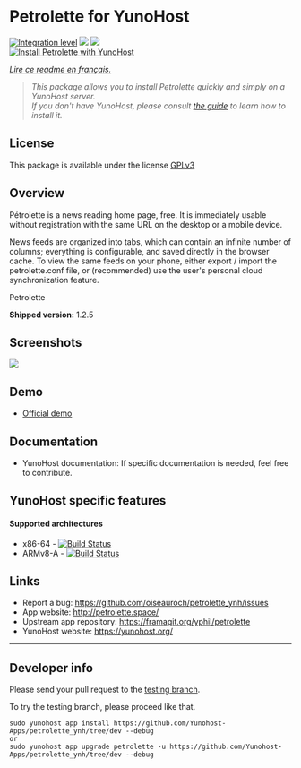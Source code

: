 # Petrolette for YunoHost

[![Integration level](https://dash.yunohost.org/integration/petrolette.svg)](https://dash.yunohost.org/appci/app/petrolette) ![](https://ci-apps.yunohost.org/ci/badges/petrolette.status.svg) ![](https://ci-apps.yunohost.org/ci/badges/petrolette.maintain.svg)  
[![Install Petrolette with YunoHost](https://install-app.yunohost.org/install-with-yunohost.svg)](https://install-app.yunohost.org/?app=petrolette)

*[Lire ce readme en français.](./README_fr.md)*

> *This package allows you to install Petrolette quickly and simply on a YunoHost server.  
If you don't have YunoHost, please consult [the guide](https://yunohost.org/#/install) to learn how to install it.*

## License

This package is available under the license [GPLv3](https://www.gnu.org/licenses/agpl-3.0.html)

## Overview
Pétrolette is a news reading home page, free. It is immediately usable without registration with the same URL on the desktop or a mobile device.

News feeds are organized into tabs, which can contain an infinite number of columns; everything is configurable, and saved directly in the browser cache. To view the same feeds on your phone, either export / import the petrolette.conf file, or (recommended) use the user's personal cloud synchronization feature.

Petrolette

**Shipped version:** 1.2.5

## Screenshots

![](https://framagit.org/yphil/assets/-/raw/master/img/petrolette.png)

## Demo

* [Official demo](petrolette.space)

## Documentation

 * YunoHost documentation: If specific documentation is needed, feel free to contribute.

## YunoHost specific features
#### Supported architectures

* x86-64 - [![Build Status](https://ci-apps.yunohost.org/ci/logs/petrolette%20%28Apps%29.svg)](https://ci-apps.yunohost.org/ci/apps/petrolette/)
* ARMv8-A - [![Build Status](https://ci-apps-arm.yunohost.org/ci/logs/petrolette%20%28Apps%29.svg)](https://ci-apps-arm.yunohost.org/ci/apps/petrolette/)

## Links

 * Report a bug: https://github.com/oiseauroch/petrolette_ynh/issues
 * App website: http://petrolette.space/
 * Upstream app repository: https://framagit.org/yphil/petrolette
 * YunoHost website: https://yunohost.org/

---

## Developer info

Please send your pull request to the [testing branch](https://github.com/YunoHost-Apps/petrolette/tree/dev).

To try the testing branch, please proceed like that.
```
sudo yunohost app install https://github.com/Yunohost-Apps/petrolette_ynh/tree/dev --debug
or
sudo yunohost app upgrade petrolette -u https://github.com/Yunohost-Apps/petrolette_ynh/tree/dev --debug
```
